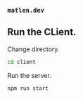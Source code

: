 ### `matlen.dev`

## Run the CLient.

Change directory.

```bash
cd client
```
Run the server.

```bash
npm run start
